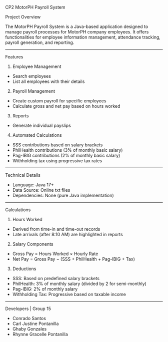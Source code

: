 CP2 MotorPH Payroll System

Project Overview

The MotorPH Payroll System is a Java-based application designed to manage payroll processes for MotorPH company employees. It offers functionalities for employee information management, attendance tracking, payroll generation, and reporting.

---

Features

1. Employee Management
  * Search employees
  * List all employees with their details
  
2. Payroll Management
  * Create custom payroll for specific employees
  * Calculate gross and net pay based on hours worked

3. Reports
  * Generate individual payslips

4. Automated Calculations
  * SSS contributions based on salary brackets
  * PhilHealth contributions (3% of monthly basic salary)
  * Pag-IBIG contributions (2% of monthly basic salary)
  * Withholding tax using progressive tax rates

---

Technical Details
  * Language: Java 17+
  * Data Source: Online txt files
  * Dependencies: None (pure Java implementation)

---

Calculations

1. Hours Worked
  * Derived from time-in and time-out records
  * Late arrivals (after 8:10 AM) are highlighted in reports

2. Salary Components
  * Gross Pay = Hours Worked × Hourly Rate
  * Net Pay = Gross Pay − (SSS + PhilHealth + Pag-IBIG + Tax)

3. Deductions
  * SSS: Based on predefined salary brackets
  * PhilHealth: 3% of monthly salary (divided by 2 for semi-monthly)
  * Pag-IBIG: 2% of monthly salary
  * Withholding Tax: Progressive based on taxable income

---

Developers | Group 15
* Conrado Santos
* Carl Justine Pontanilla
* Ghaby Gonzales 
* Rhynne Gracelle Pontanilla 
